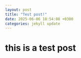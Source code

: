 ```yaml
---
layout: post
title: "Test post!"
date: 2025-06-06 18:54:08 +0300
categories: jekyll update
---
```


# this is a test post
